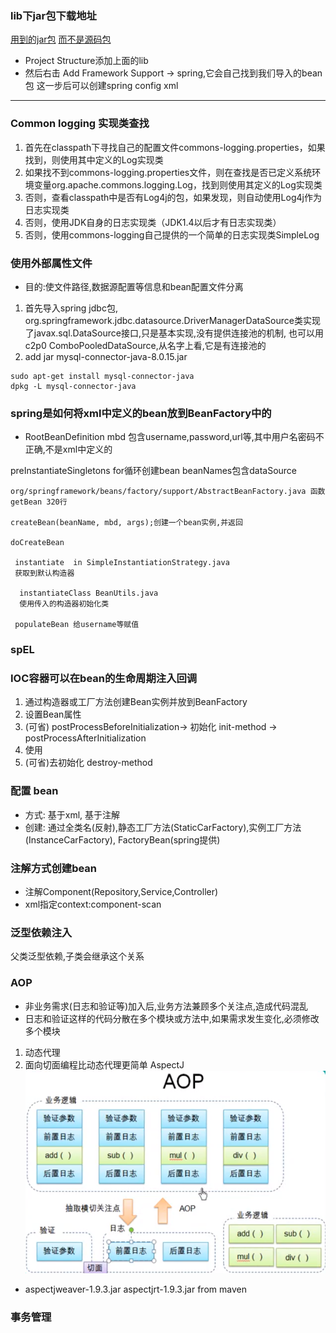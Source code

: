 
### lib下jar包下载地址
[用到的jar包]("https://repo.spring.io/libs-release-local/org/springframework/spring/")
[而不是源码包](https://repo.spring.io/libs-release-local/org/springframework/spring/)
- Project Structure添加上面的lib
- 然后右击 Add Framework Support -> spring,它会自己找到我们导入的bean包
这一步后可以创建spring config xml
---
### Common logging 实现类查找
1. 首先在classpath下寻找自己的配置文件commons-logging.properties，如果找到，则使用其中定义的Log实现类
2. 如果找不到commons-logging.properties文件，则在查找是否已定义系统环境变量org.apache.commons.logging.Log，找到则使用其定义的Log实现类
3. 否则，查看classpath中是否有Log4j的包，如果发现，则自动使用Log4j作为日志实现类
4. 否则，使用JDK自身的日志实现类（JDK1.4以后才有日志实现类）
5. 否则，使用commons-logging自己提供的一个简单的日志实现类SimpleLog

### 使用外部属性文件
- 目的:使文件路径,数据源配置等信息和bean配置文件分离
1. 首先导入spring jdbc包,
org.springframework.jdbc.datasource.DriverManagerDataSource类实现了javax.sql.DataSource接口,只是基本实现,没有提供连接池的机制,
也可以用c2p0 ComboPooledDataSource,从名字上看,它是有连接池的
2. add jar mysql-connector-java-8.0.15.jar
```
sudo apt-get install mysql-connector-java
dpkg -L mysql-connector-java
```

### spring是如何将xml中定义的bean放到BeanFactory中的
- RootBeanDefinition mbd 包含username,password,url等,其中用户名密码不正确,不是xml中定义的

preInstantiateSingletons for循环创建bean beanNames包含dataSource
```
org/springframework/beans/factory/support/AbstractBeanFactory.java 函数 getBean 320行

createBean(beanName, mbd, args);创建一个bean实例,并返回

doCreateBean

 instantiate  in SimpleInstantiationStrategy.java
 获取到默认构造器

  instantiateClass BeanUtils.java
  使用传入的构造器初始化类
  
 populateBean 给username等赋值

```

### spEL

### IOC容器可以在bean的生命周期注入回调
1. 通过构造器或工厂方法创建Bean实例并放到BeanFactory
2. 设置Bean属性
3. (可省) postProcessBeforeInitialization-> 
    初始化 init-method -> 
    postProcessAfterInitialization
4. 使用
5. (可省)去初始化 destroy-method

### 配置 bean
- 方式: 基于xml, 基于注解
- 创建: 通过全类名(反射),静态工厂方法(StaticCarFactory),实例工厂方法(InstanceCarFactory),
FactoryBean(spring提供)

### 注解方式创建bean
- 注解Component(Repository,Service,Controller)
- xml指定context:component-scan

### 泛型依赖注入
父类泛型依赖,子类会继承这个关系

### AOP
- 非业务需求(日志和验证等)加入后,业务方法兼顾多个关注点,造成代码混乱
- 日志和验证这样的代码分散在多个模块或方法中,如果需求发生变化,必须修改多个模块
1. 动态代理
2. 面向切面编程比动态代理更简单 AspectJ
![aop](aop.png "aop")
- aspectjweaver-1.9.3.jar aspectjrt-1.9.3.jar from maven

### 事务管理

